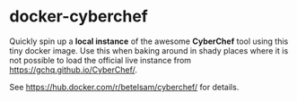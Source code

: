 # docker-cyberchef

Quickly spin up a **local instance** of the awesome **CyberChef** tool using this tiny docker image. Use this when baking around in shady places where it is not possible to load the official live instance from https://gchq.github.io/CyberChef/.

See https://hub.docker.com/r/betelsam/cyberchef/ for details.

